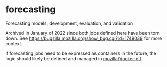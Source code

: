 # forecasting
Forecasting models, development, evaluation, and validation

Archived in January of 2022 since both jobs defined here have been torn down.
See https://bugzilla.mozilla.org/show_bug.cgi?id=1749039 for more context.

If forecasting jobs need to be expressed as containers in the future, the
logic should likely be defined and managed in [mozilla/docker-etl](https://github.com/mozilla/docker-etl).
